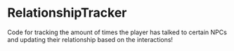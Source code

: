 # RelationshipTracker
Code for tracking the amount of times the player has talked to certain NPCs and updating their relationship based on the interactions!
